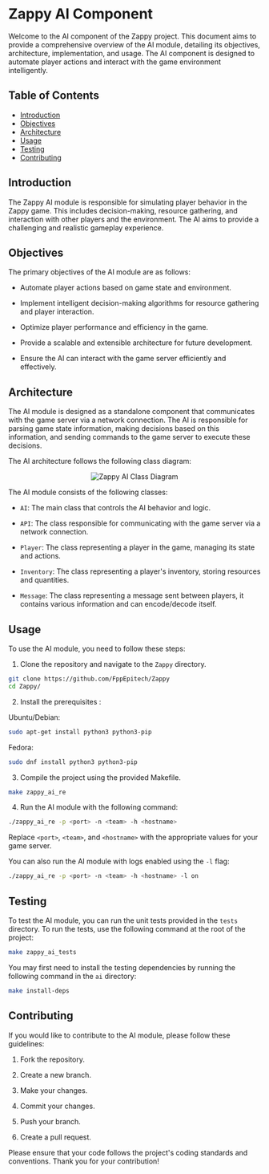 # Zappy AI Component

Welcome to the AI component of the Zappy project. This document aims to provide a comprehensive overview of the AI module, detailing its objectives, architecture, implementation, and usage. The AI component is designed to automate player actions and interact with the game environment intelligently.

## Table of Contents

- [Introduction](#introduction)
- [Objectives](#objectives)
- [Architecture](#architecture)
- [Usage](#usage)
- [Testing](#testing)
- [Contributing](#contributing)

## Introduction

The Zappy AI module is responsible for simulating player behavior in the Zappy game. This includes decision-making, resource gathering, and interaction with other players and the environment. The AI aims to provide a challenging and realistic gameplay experience.

## Objectives

The primary objectives of the AI module are as follows:

- Automate player actions based on game state and environment.

- Implement intelligent decision-making algorithms for resource gathering and player interaction.

- Optimize player performance and efficiency in the game.

- Provide a scalable and extensible architecture for future development.

- Ensure the AI can interact with the game server efficiently and effectively.

## Architecture

The AI module is designed as a standalone component that communicates with the game server via a network connection. The AI is responsible for parsing game state information, making decisions based on this information, and sending commands to the game server to execute these decisions.

The AI architecture follows the following class diagram:

<p align="center">
<img src="https://github.com/FppEpitech/Zappy/assets/114705049/8ac5c426-00c8-429e-8dd7-f7e43bd7c9a9" alt="Zappy AI Class Diagram"/>
</p>

The AI module consists of the following classes:

- `AI`: The main class that controls the AI behavior and logic.

- `API`: The class responsible for communicating with the game server via a network connection.

- `Player`: The class representing a player in the game, managing its state and actions.

- `Inventory`: The class representing a player's inventory, storing resources and quantities.

- `Message`: The class representing a message sent between players, it contains various information and can encode/decode itself.

## Usage

To use the AI module, you need to follow these steps:

1. Clone the repository and navigate to the `Zappy` directory.

```bash
git clone https://github.com/FppEpitech/Zappy
cd Zappy/
```

2. Install the prerequisites :

Ubuntu/Debian:
```bash
sudo apt-get install python3 python3-pip
```

Fedora:
```bash
sudo dnf install python3 python3-pip
```

3. Compile the project using the provided Makefile.

```bash
make zappy_ai_re
```

4. Run the AI module with the following command:

```bash
./zappy_ai_re -p <port> -n <team> -h <hostname>
```

Replace `<port>`, `<team>`, and `<hostname>` with the appropriate values for your game server.

You can also run the AI module with logs enabled using the `-l` flag:

```bash
./zappy_ai_re -p <port> -n <team> -h <hostname> -l on
```


## Testing

To test the AI module, you can run the unit tests provided in the `tests` directory. To run the tests, use the following command at the root of the project:

```bash
make zappy_ai_tests
```

You may first need to install the testing dependencies by running the following command in the `ai` directory:

```bash
make install-deps
```

## Contributing

If you would like to contribute to the AI module, please follow these guidelines:

1. Fork the repository.

2. Create a new branch.

3. Make your changes.

4. Commit your changes.

5. Push your branch.

6. Create a pull request.

Please ensure that your code follows the project's coding standards and conventions. Thank you for your contribution!
